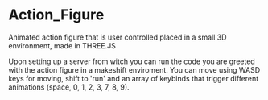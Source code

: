 # Action_Figure
Animated action figure that is user controlled placed in a small 3D environment, made in THREE.JS


Upon setting up a server from witch you can run the code you are greeted with the action figure in a makeshift enviroment. You can move using WASD keys for moving, shift to 'run' and an array of keybinds that trigger different animations (space, 0, 1, 2, 3, 7, 8, 9).
